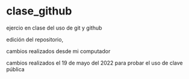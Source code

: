 # clase_github
ejercio en clase del uso de git y github

edición del repositorio,


cambios realizados desde mi computador

cambios realizados el 19 de mayo del 2022 para probar el uso de clave pública
